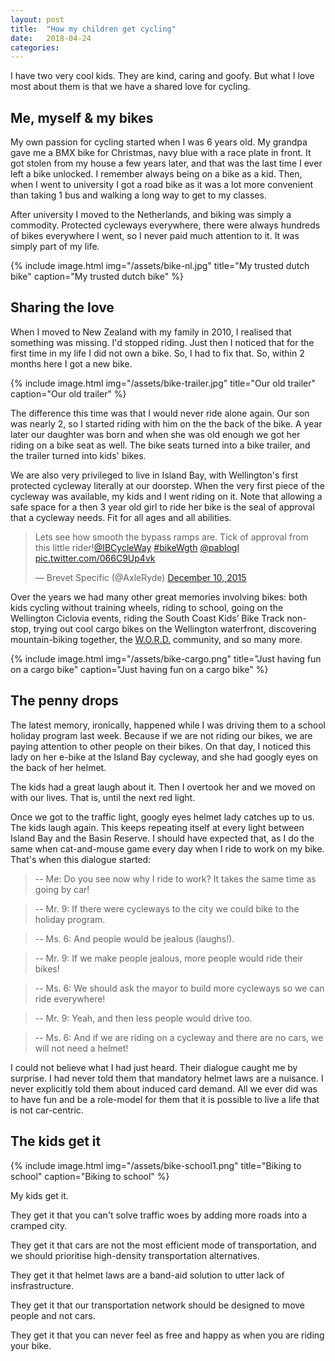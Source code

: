 ```yaml
---
layout: post
title:  "How my children get cycling"
date:   2018-04-24
categories: 
---
```


I have two very cool kids. They are kind, caring and goofy. But what I love most about them is that we have a shared love for cycling.

## Me, myself & my bikes

My own passion for cycling started when I was 6 years old. My grandpa gave me a BMX bike for Christmas, navy blue with a race plate in front. It got stolen from my house a few years later, and that was the last time I ever left a bike unlocked. I remember always being on a bike as a kid. Then, when I went to university I got a road bike as it was a lot more convenient than taking 1 bus and walking a long way to get to my classes. 

After university I moved to the Netherlands, and biking was simply a commodity. Protected cycleways everywhere, there were always hundreds of bikes everywhere I went, so I never paid much attention to it. It was simply part of my life.

{% include image.html
            img="/assets/bike-nl.jpg"
            title="My trusted dutch bike"
            caption="My trusted dutch bike" %}

## Sharing the love

When I moved to New Zealand with my family in 2010, I realised that something was missing. I'd stopped riding. Just then I noticed that for the first time in my life I did not own a bike. So, I had to fix that. So, within 2 months here I got a new bike.

{% include image.html
            img="/assets/bike-trailer.jpg"
            title="Our old trailer"
            caption="Our old trailer" %}

The difference this time was that I would never ride alone again. Our son was nearly 2, so I started riding with him on the the back of the bike. A year later our daughter was born and when she was old enough we got her riding on a bike seat as well. The bike seats turned into a bike trailer, and the trailer turned into kids' bikes.

We are also very privileged to live in Island Bay, with Wellington's first protected cycleway literally at our doorstep. When the very first piece of the cycleway was available, my kids and I went riding on it. Note that allowing a safe space for a then 3 year old girl to ride her bike is the seal of approval that a cycleway needs. Fit for all ages and all abilities.

<blockquote class="twitter-tweet tw-align-center" data-lang="en">
<p lang="en" dir="ltr">Lets see how smooth the bypass ramps are. Tick of approval from this little rider!<a href="https://twitter.com/IBCycleWay">@IBCycleWay</a> <a href="https://twitter.com/hashtag/bikeWgth?src=hash">#bikeWgth</a> <a href="https://twitter.com/pablogl">@pablogl</a> <a href="https://t.co/066C9Up4vk">pic.twitter.com/066C9Up4vk</a></p>&mdash; Brevet Specific (@AxleRyde) <a href="https://twitter.com/AxleRyde/status/674819152591192064">December 10, 2015</a></blockquote> <script async src="//platform.twitter.com/widgets.js" charset="utf-8"></script>

Over the years we had many other great memories involving bikes: both kids cycling without training wheels, riding to school, going on the Wellington Ciclovia events, riding the South Coast Kids’ Bike Track non-stop, trying out cool cargo bikes on the Wellington waterfront, discovering mountain-biking together, the [W.O.R.D.](http://word.org.nz/) community, and so many more.

{% include image.html
            img="/assets/bike-cargo.png"
            title="Just having fun on a cargo bike"
            caption="Just having fun on a cargo bike" %}

## The penny drops

The latest memory, ironically, happened while I was driving them to a school holiday program last week. Because if we are not riding our bikes, we are paying attention to other people on their bikes. On that day, I noticed this lady on her e-bike at the Island Bay cycleway, and she had googly eyes on the back of her helmet. 

The kids had a great laugh about it. Then I overtook her and we moved on with our lives. That is, until the next red light. 

Once we got to the traffic light, googly eyes helmet lady catches up to us. The kids laugh again. This keeps repeating itself at every light between Island Bay and the Basin Reserve. I should have expected that, as I do the same when cat-and-mouse game every day when I ride to work on my bike. That's when this dialogue started:

> -- Me: Do you see now why I ride to work? It takes the same time as going by car!

> -- Mr. 9: If there were cycleways to the city we could bike to the holiday program.

> -- Ms. 6: And people would be jealous (laughs!).

> -- Mr. 9: If we make people jealous, more people would ride their bikes!

> -- Ms. 6: We should ask the mayor to build more cycleways so we can ride everywhere!

> -- Mr. 9: Yeah, and then less people would drive too.

> -- Ms. 6: And if we are riding on a cycleway and there are no cars, we will not need a helmet!

I could not believe what I had just heard. Their dialogue caught me by surprise. I had never told them that mandatory helmet laws are a nuisance. I never explicitly told them about induced card demand. All we ever did was to have fun and be a role-model for them that it is possible to live a life that is not car-centric. 

## The kids get it

{% include image.html
            img="/assets/bike-school1.png"
            title="Biking to school"
            caption="Biking to school" %}

My kids get it. 

They get it that you can't solve traffic woes by adding more roads into a cramped city.

They get it that cars are not the most efficient mode of transportation, and we should prioritise high-density transportation alternatives.

They get it that helmet laws are a band-aid solution to utter lack of insfrastructure.

They get it that our transportation network should be designed to move people and not cars.

They get it that you can never feel as free and happy as when you are riding your bike.